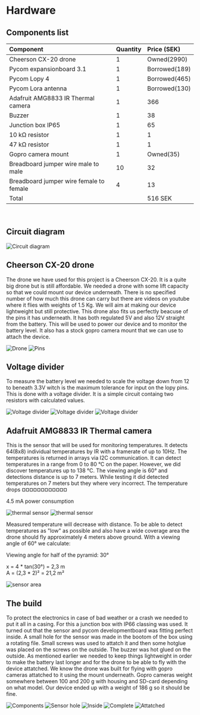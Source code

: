 # Hardware
## Components list
|Component  | Quantity   |Price (SEK) |
|:----|:------------- |:---------------|
|Cheerson CX-20 drone |1|Owned(2990)
|Pycom expansionboard 3.1 |1|Borrowed(189)
|Pycom Lopy 4 |1|Borrowed(465)
|Pycom Lora antenna|1|Borrowed(130)
|Adafruit AMG8833 IR Thermal camera|1|366
|Buzzer|1|38
|Junction box IP65|1|65
|10 kΩ resistor|1|1
|47 kΩ resistor|1|1
|Gopro camera mount|1|Owned(35)
|Breadboard jumper wire male to male|10|32
|Breadboard jumper wire female to female|4|13
|Total||516 SEK


</BR>


## Circuit diagram
![Circuit diagram](/doc/img/circuit_diagram.png "Circuit diagram")


## Cheerson CX-20 drone
The drone we have used for this project is a Cheerson CX-20. It is a quite big drone but is still affordable. We needed a drone with some lift capacity so that we could mount our device underneath. There is no specified number of how much this drone can carry but there are videos on youtube where it flies with weights of 1.5 Kg. We will aim at making our device lightweight but still protective.
This drone also fits us perfectly beacuse of the pins it has underneath. It has both regulated 5V and also 12V straight from the battery. This will be used to power our device and to monitor the battery level.
It also has a stock gopro camera mount that we can use to attach the device.

![Drone](/doc/img/drone.jpg "Drone")
![Pins](/doc/img/pins.jpg "Drone pins")



## Voltage divider
To measure the battery level we needed to scale the voltage down from 12 to beneath 3.3V witch is the maximum tolerance for input on the lopy pins. This is done with a voltage divider. It is a simple circuit containg two resistors with calculated values.

![Voltage divider](/doc/img/vd1.jpg "Voltage divider")
![Voltage divider](/doc/img/vd2.jpg "Voltage divider")
![Voltage divider](/doc/img/vd3.jpg "Voltage divider")


## Adafruit AMG8833 IR Thermal camera
This is the sensor that will be used for monitoring temperatures. It detects 64(8x8) individual temperatures by IR with a framerate of up to 10Hz. The temperatures is returned in arrays via I2C communication. It can detect temperatures in a range from 0 to 80 °C on the paper. However, we did discover temperatures up to 138 °C. The viewing angle is 60° and detections distance is up to 7 meters. While testing it did detected temperatures on 7 meters but they where very incorrect. The temperature drops ¤¤¤¤¤¤¤¤¤¤¤¤

4.5 mA power consumption

![thermal sensor](/doc/img/thermal1.jpg "thermal sensor")
![thermal sensor](/doc/img/thermal2.jpg "thermal sensor")

Measured temperature will decrease with distance. To be able to detect temperatures as "low" as possible and also have a wide coverage area the drone should fly approximately 4 meters above ground. With a viewing angle of 60° we calculate:

Viewing angle for half of the pyramid: 30°

x = 4 * tan(30°) = 2,3 m </BR>
A = (2,3 * 2)² = 21,2 m²

![sensor area](/doc/img/sensor_area_calculation.jpg "sensor_area_calculation")


## The build
To protect the electronics in case of bad weather or a crash we needed to put it all in a casing. For this a junction box with IP66 classing was used.
It turned out that the sensor and pycom developmentboard was fitting perfect inside. A small hole for the sensor was made in the bootom of the box using a rotating file. Small screws was used to attatch it and then some hotglue was placed on the screws on the outside. The buzzer was hot glued on the outside.
As mentioned earlier we needed to keep things lightweight in order to make the battery last longer and for the drone to be able to fly with the device attatched. We know the drone was built for flying with gopro cameras attatched to it using the mount underneath. Gopro cameras weight somewhere between 100 and 200 g with housing and SD-card depending on what model. Our device ended up with a weight of 186 g so it should be fine.  


![Components](/doc/img/build1.jpg "Components")
![Sensor hole](/doc/img/build3.jpg "Sensor hole")
![Inside](/doc/img/build4.jpg "Inside junction box")
![Complete](/doc/img/complete1.jpg "The completed device")
![Attatched](/doc/img/complete2.jpg "Attached to drone")
